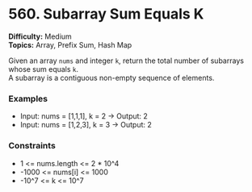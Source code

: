 # 560. Subarray Sum Equals K
**Difficulty:** Medium  
**Topics:** Array, Prefix Sum, Hash Map

Given an array `nums` and integer `k`, return the total number of subarrays whose sum equals `k`.  
A subarray is a contiguous non-empty sequence of elements.

### Examples
- Input: nums = [1,1,1], k = 2 → Output: 2
- Input: nums = [1,2,3], k = 3 → Output: 2

### Constraints
- 1 <= nums.length <= 2 * 10^4
- -1000 <= nums[i] <= 1000
- -10^7 <= k <= 10^7

